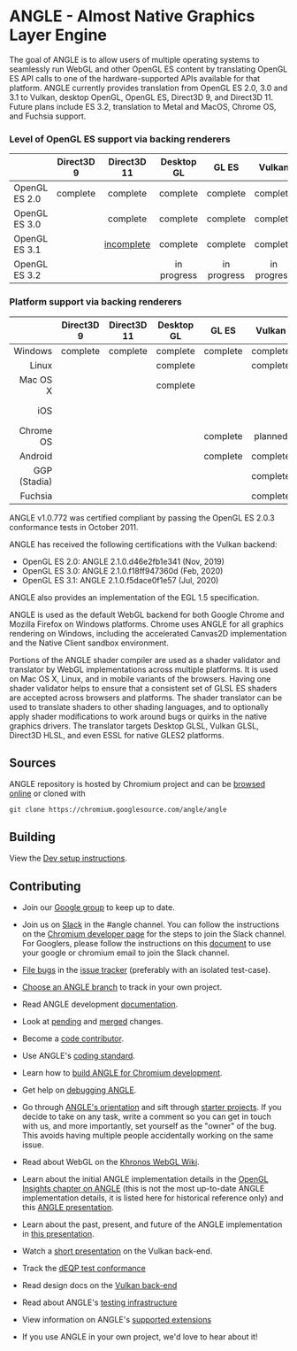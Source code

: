 # ANGLE - Almost Native Graphics Layer Engine

The goal of ANGLE is to allow users of multiple operating systems to seamlessly run WebGL and other
OpenGL ES content by translating OpenGL ES API calls to one of the hardware-supported APIs available
for that platform. ANGLE currently provides translation from OpenGL ES 2.0, 3.0 and 3.1 to Vulkan,
desktop OpenGL, OpenGL ES, Direct3D 9, and Direct3D 11. Future plans include ES 3.2, translation to
Metal and MacOS, Chrome OS, and Fuchsia support.

### Level of OpenGL ES support via backing renderers

|                |  Direct3D 9   |  Direct3D 11     |   Desktop GL   |    GL ES      |    Vulkan     |    Metal      |
|----------------|:-------------:|:----------------:|:--------------:|:-------------:|:-------------:|:-------------:|
| OpenGL ES 2.0  |    complete   |    complete      |    complete    |    complete   |    complete   |    complete   |
| OpenGL ES 3.0  |               |    complete      |    complete    |    complete   |    complete   |  in progress  |
| OpenGL ES 3.1  |               | [incomplete](doc/ES31StatusOnD3D11.md) |    complete    |    complete   |    complete   |               |
| OpenGL ES 3.2  |               |                  |  in progress   |  in progress  |  in progress  |               |

### Platform support via backing renderers

|              |    Direct3D 9  |   Direct3D 11  |   Desktop GL  |    GL ES    |   Vulkan    |    Metal    |
|-------------:|:--------------:|:--------------:|:-------------:|:-----------:|:-----------:|:-----------:|
| Windows      |    complete    |    complete    |   complete    |   complete  |   complete  |             |
| Linux        |                |                |   complete    |             |   complete  |             |
| Mac OS X     |                |                |   complete    |             |             | in progress |
| iOS          |                |                |               |             |             | in progress |
| Chrome OS    |                |                |               |   complete  |   planned   |             |
| Android      |                |                |               |   complete  |   complete  |             |
| GGP (Stadia) |                |                |               |             |   complete  |             |
| Fuchsia      |                |                |               |             |   complete  |             |

ANGLE v1.0.772 was certified compliant by passing the OpenGL ES 2.0.3 conformance tests in October 2011.

ANGLE has received the following certifications with the Vulkan backend:
* OpenGL ES 2.0: ANGLE 2.1.0.d46e2fb1e341 (Nov, 2019)
* OpenGL ES 3.0: ANGLE 2.1.0.f18ff947360d (Feb, 2020)
* OpenGL ES 3.1: ANGLE 2.1.0.f5dace0f1e57 (Jul, 2020)

ANGLE also provides an implementation of the EGL 1.5 specification.

ANGLE is used as the default WebGL backend for both Google Chrome and Mozilla Firefox on Windows
platforms. Chrome uses ANGLE for all graphics rendering on Windows, including the accelerated
Canvas2D implementation and the Native Client sandbox environment.

Portions of the ANGLE shader compiler are used as a shader validator and translator by WebGL
implementations across multiple platforms. It is used on Mac OS X, Linux, and in mobile variants of
the browsers. Having one shader validator helps to ensure that a consistent set of GLSL ES shaders
are accepted across browsers and platforms. The shader translator can be used to translate shaders
to other shading languages, and to optionally apply shader modifications to work around bugs or
quirks in the native graphics drivers. The translator targets Desktop GLSL, Vulkan GLSL, Direct3D
HLSL, and even ESSL for native GLES2 platforms.

## Sources

ANGLE repository is hosted by Chromium project and can be
[browsed online](https://chromium.googlesource.com/angle/angle) or cloned with

    git clone https://chromium.googlesource.com/angle/angle


## Building

View the [Dev setup instructions](doc/DevSetup.md).

## Contributing

* Join our [Google group](https://groups.google.com/group/angleproject) to keep up to date.
* Join us on [Slack](https://chromium.slack.com) in the #angle channel. You can
  follow the instructions on the [Chromium developer page](https://www.chromium.org/developers/slack)
  for the steps to join the Slack channel. For Googlers, please follow the
  instructions on this [document](https://docs.google.com/document/d/1wWmRm-heDDBIkNJnureDiRO7kqcRouY2lSXlO6N2z6M/edit?usp=sharing)
  to use your google or chromium email to join the Slack channel.
* [File bugs](http://anglebug.com/new) in the [issue tracker](https://bugs.chromium.org/p/angleproject/issues/list) (preferably with an isolated test-case).
* [Choose an ANGLE branch](doc/ChoosingANGLEBranch.md) to track in your own project.


* Read ANGLE development [documentation](doc).
* Look at [pending](https://chromium-review.googlesource.com/q/project:angle/angle+status:open)
  and [merged](https://chromium-review.googlesource.com/q/project:angle/angle+status:merged) changes.
* Become a [code contributor](doc/ContributingCode.md).
* Use ANGLE's [coding standard](doc/CodingStandard.md).
* Learn how to [build ANGLE for Chromium development](doc/BuildingAngleForChromiumDevelopment.md).
* Get help on [debugging ANGLE](doc/DebuggingTips.md).
* Go through [ANGLE's orientation](doc/Orientation.md) and sift through [starter projects](https://bugs.chromium.org/p/angleproject/issues/list?q=Hotlist%3DStarterBug). If you decide to take on any task, write a comment so you can get in touch with us, and more importantly, set yourself as the "owner" of the bug. This avoids having multiple people accidentally working on the same issue.


* Read about WebGL on the [Khronos WebGL Wiki](http://khronos.org/webgl/wiki/Main_Page).
* Learn about the initial ANGLE implementation details in the [OpenGL Insights chapter on ANGLE](http://www.seas.upenn.edu/~pcozzi/OpenGLInsights/OpenGLInsights-ANGLE.pdf) (this is not the most up-to-date ANGLE implementation details, it is listed here for historical reference only) and this [ANGLE presentation](https://drive.google.com/file/d/0Bw29oYeC09QbbHoxNE5EUFh0RGs/view?usp=sharing&resourcekey=0-CNvGnQGgFSvbXgX--Y_Iyg).
* Learn about the past, present, and future of the ANGLE implementation in [this presentation](https://docs.google.com/presentation/d/1CucIsdGVDmdTWRUbg68IxLE5jXwCb2y1E9YVhQo0thg/pub?start=false&loop=false).
* Watch a [short presentation](https://youtu.be/QrIKdjmpmaA) on the Vulkan back-end.
* Track the [dEQP test conformance](doc/dEQP-Charts.md)
* Read design docs on the [Vulkan back-end](src/libANGLE/renderer/vulkan/README.md)
* Read about ANGLE's [testing infrastructure](infra/README.md)
* View information on ANGLE's [supported extensions](doc/ExtensionSupport.md)
* If you use ANGLE in your own project, we'd love to hear about it!
